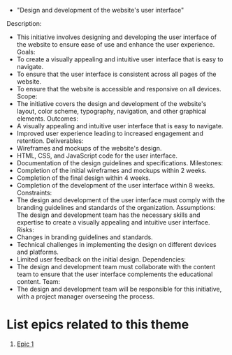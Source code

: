 * "Design and development of the website's user interface"

Description: 
* This initiative involves designing and developing the user interface of the website to ensure ease of use and enhance the user experience.
Goals:
* To create a visually appealing and intuitive user interface that is easy to navigate.
* To ensure that the user interface is consistent across all pages of the website.
* To ensure that the website is accessible and responsive on all devices.
Scope: 
* The initiative covers the design and development of the website's layout, color scheme, typography, navigation, and other graphical elements.
Outcomes:
* A visually appealing and intuitive user interface that is easy to navigate.
* Improved user experience leading to increased engagement and retention.
Deliverables:
* Wireframes and mockups of the website's design.
* HTML, CSS, and JavaScript code for the user interface.
* Documentation of the design guidelines and specifications.
Milestones:
* Completion of the initial wireframes and mockups within 2 weeks.
* Completion of the final design within 4 weeks.
* Completion of the development of the user interface within 8 weeks.
Constraints: 
* The design and development of the user interface must comply with the branding guidelines and standards of the organization. Assumptions: The design and development team has the necessary skills and expertise to create a visually appealing and intuitive user interface.
Risks:
* Changes in branding guidelines and standards.
* Technical challenges in implementing the design on different devices and platforms.
* Limited user feedback on the initial design.
Dependencies: 
* The design and development team must collaborate with the content team to ensure that the user interface complements the educational content.
Team: 
* The design and development team will be responsible for this initiative, with a project manager overseeing the process.


# List epics related to this theme
1. [Epic 1](../../../../documentation/templates/theme/initiatives/epics/epic_template.md)